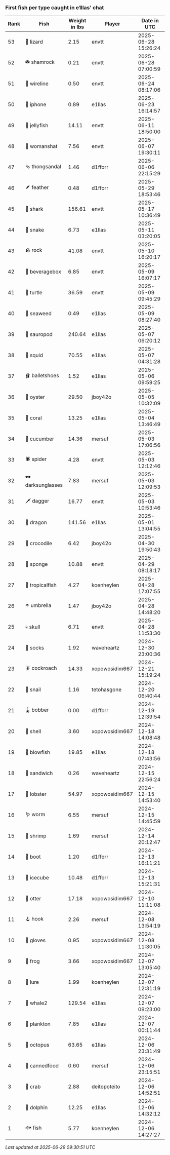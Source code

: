 ### First fish per type caught in e1llas' chat
| Rank | Fish | Weight in lbs | Player | Date in UTC |
|------|--------|-----------|---------|------|
| 53  | 🦎 lizard | 2.15 | envtt | 2025-06-28 15:26:24 |
| 52  | ☘️ shamrock | 0.21 | envtt | 2025-06-28 07:00:59 |
| 51  | 🧵 wireline | 0.50 | envtt | 2025-06-24 08:17:06 |
| 50  | 📱 iphone | 0.89 | e1llas | 2025-06-23 16:14:57 |
| 49  | 🪼 jellyfish | 14.11 | envtt | 2025-06-11 18:50:00 |
| 48  | 👒 womanshat | 7.56 | envtt | 2025-06-07 19:30:11 |
| 47  | 🩴 thongsandal | 1.46 | d1fforr | 2025-06-06 22:15:29 |
| 46  | 🪶 feather | 0.48 | d1fforr | 2025-05-29 18:53:46 |
| 45  | 🦈 shark | 156.61 | envtt | 2025-05-17 10:36:49 |
| 44  | 🐍 snake | 6.73 | e1llas | 2025-05-11 03:20:05 |
| 43  | 🪨 rock | 41.08 | envtt | 2025-05-10 16:20:17 |
| 42  | 🧃 beveragebox | 6.85 | envtt | 2025-05-09 16:07:17 |
| 41  | 🐢 turtle | 36.59 | envtt | 2025-05-09 09:45:29 |
| 40  | 🌿 seaweed | 0.49 | e1llas | 2025-05-09 08:27:40 |
| 39  | 🦕 sauropod | 240.64 | e1llas | 2025-05-07 06:20:12 |
| 38  | 🦑 squid | 70.55 | e1llas | 2025-05-07 04:31:28 |
| 37  | 🩰 balletshoes | 1.52 | e1llas | 2025-05-06 09:59:25 |
| 36  | 🦪 oyster | 29.50 | jboy42o | 2025-05-05 10:32:09 |
| 35  | 🪸 coral | 13.25 | e1llas | 2025-05-04 13:46:49 |
| 34  | 🥒 cucumber | 14.36 | mersuf | 2025-05-03 17:06:56 |
| 33  | 🕷️ spider | 4.28 | envtt | 2025-05-03 12:12:46 |
| 32  | 🕶️ darksunglasses | 7.83 | mersuf | 2025-05-03 12:09:53 |
| 31  | 🗡️ dagger | 16.77 | envtt | 2025-05-03 10:53:46 |
| 30  | 🐉 dragon | 141.56 | e1llas | 2025-05-01 13:04:55 |
| 29  | 🐊 crocodile | 6.42 | jboy42o | 2025-04-30 19:50:43 |
| 28  | 🧽 sponge | 10.88 | envtt | 2025-04-29 08:18:17 |
| 27  | 🐠 tropicalfish | 4.27 | koenheylen | 2025-04-28 17:07:55 |
| 26  | ☂️ umbrella | 1.47 | jboy42o | 2025-04-28 14:48:20 |
| 25  | 💀 skull | 6.71 | envtt | 2025-04-28 11:53:30 |
| 24  | 🧦 socks | 1.92 | waveheartz | 2024-12-30 23:00:36 |
| 23  | 🪳 cockroach | 14.33 | xopowosidim667 | 2024-12-21 15:19:24 |
| 22  | 🐌 snail | 1.16 | tetohasgone | 2024-12-20 06:40:44 |
| 21  | 🪀 bobber | 0.00 | d1fforr | 2024-12-19 12:39:54 |
| 20  | 🐚 shell | 3.60 | xopowosidim667 | 2024-12-18 14:08:48 |
| 19  | 🐡 blowfish | 19.85 | e1llas | 2024-12-18 07:43:56 |
| 18  | 🥪 sandwich | 0.26 | waveheartz | 2024-12-15 22:56:24 |
| 17  | 🦞 lobster | 54.97 | xopowosidim667 | 2024-12-15 14:53:40 |
| 16  | 🪱 worm | 6.55 | mersuf | 2024-12-15 14:45:59 |
| 15  | 🦐 shrimp | 1.69 | mersuf | 2024-12-14 20:12:47 |
| 14  | 👢 boot | 1.20 | d1fforr | 2024-12-13 16:11:21 |
| 13  | 🧊 icecube | 10.48 | d1fforr | 2024-12-13 15:21:31 |
| 12  | 🦦 otter | 17.18 | xopowosidim667 | 2024-12-10 11:11:08 |
| 11  | 🪝 hook | 2.26 | mersuf | 2024-12-08 13:54:19 |
| 10  | 🧤 gloves | 0.95 | xopowosidim667 | 2024-12-08 11:30:05 |
| 9  | 🐸 frog | 3.66 | xopowosidim667 | 2024-12-07 13:05:40 |
| 8  | 🎏 lure | 1.99 | koenheylen | 2024-12-07 12:31:19 |
| 7  | 🐋 whale2 | 129.54 | e1llas | 2024-12-07 09:23:00 |
| 6  | 🦠 plankton | 7.85 | e1llas | 2024-12-07 00:11:44 |
| 5  | 🐙 octopus | 63.65 | e1llas | 2024-12-06 23:31:49 |
| 4  | 🥫 cannedfood | 0.60 | mersuf | 2024-12-06 23:15:51 |
| 3  | 🦀 crab | 2.88 | deitopoteito | 2024-12-06 14:52:51 |
| 2  | 🐬 dolphin | 12.25 | e1llas | 2024-12-06 14:32:12 |
| 1  | 🐟 fish | 5.77 | koenheylen | 2024-12-06 14:27:27 |

_Last updated at 2025-06-29 09:30:51 UTC_